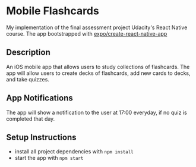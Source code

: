 # Mobile Flashcards

My implementation of the final assessment project Udacity's React Native course. The app bootstrapped with [expo/create-react-native-app](https://github.com/expo/create-react-native-app)

## Description

An iOS mobile app that allows users to study collections of flashcards. The app will allow users to create decks of flashcards, add new cards to decks, and take quizzes.

## App Notifications

The app will show a notification to the user at 17:00 everyday, if no quiz is completed that day.

## Setup Instructions

- install all project dependencies with `npm install`
- start the app with `npm start`
